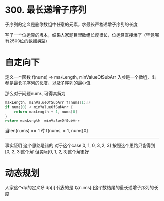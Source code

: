 # 300. 最长递增子序列

子序列的定义是删除数组中任意的元素，求最长严格递增子序列的长度

写了一个位运算的版本，结果人家题目里数组长度很长，位运算直接爆了（毕竟哪有2500位的数据类型）


# 自定向下
定义一个函数 f(nums) => maxLength, minValueOfSubArr
入参是一个数组，出参是最长子序列的长度，以及子序列的最小值

那么对于问题nums, 可得其解为
```go
maxLength, minValueOfSubArr f(nums[1:])
if nums[0] < minValueOfSubArr {
	return maxLength + 1, nums[0]
}
return maxLength, minValueOfSubArr
```

当len(nums) == 1 时
f(nums) = 1, nums[0]


---
事实证明 这个思路是错的
对于这个case[0, 1, 0, 3, 2, 3] 按照这个思路只能得到 [0, 2, 3]这个解
但实际[0, 1, 2, 3]这个解更好

# 动态规划
人家这个dp的定义好
dp[i] 代表的是 以nums[i]这个数结尾的最长递增子序列的长度


